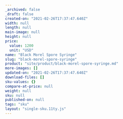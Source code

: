 ```yaml
---
_archived: false
_draft: false
created-on: "2021-02-26T17:37:47.640Z"
width: null
length: null
main-image: null
height: null
price:
  value: 1200
  unit: "USD"
name: "Black Morel Spore Syringe"
slug: "black-morel-spore-syringe"
product: "site/product/black-morel-spore-syringe.md"
more-images: []
updated-on: "2021-02-26T17:37:47.640Z"
download-files: []
sku-values: {}
compare-at-price: null
weight: null
sku: null
published-on: null
tags: "sku"
layout: "single-sku.11ty.js"
---
```



